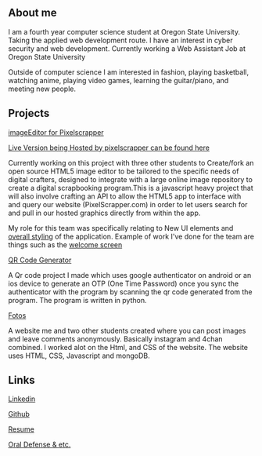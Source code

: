 
## About me
I am a fourth year computer science student at Oregon State University. Taking the applied web development route. I have an interest in cyber security and web development. Currently working a Web Assistant Job at Oregon State University

Outside of computer science I am interested in fashion, playing basketball, watching anime, playing video games, learning the guitar/piano, and meeting new people.

## Projects

[imageEditor for Pixelscrapper](https://github.com/JordanMagnuson/miniPaint) 

[Live Version being Hosted by pixelscrapper can be found here](https://www.digitalscrapbook.com/maker/)

Currently working on this project with three other students to Create/fork an open source HTML5 image editor to be tailored to the specific needs of digital crafters, designed to integrate with a large online image repository to create a digital scrapbooking program.This is a javascript heavy project that will also involve crafting an API to allow the HTML5 app to interface with and query our website (PixelScrapper.com) in order to let users search for and pull in our hosted graphics directly from within the app.

My role for this team was specifically relating to New UI elements and [overall styling](https://github.com/JordanMagnuson/miniPaint/tree/master/src/css) of the application. Example of work I've done for the team are things such as the [welcome screen](https://github.com/JordanMagnuson/miniPaint/blob/master/index.html)

[QR Code Generator](https://github.com/sdnguyen98/Qr-Code-Generator)

A Qr code project I made which uses google authenticator on android or an ios device to generate an OTP (One Time Password) once you sync the authenticator with the program by scanning the qr code generated from the program. The program is written in python.

[Fotos](https://github.com/OSU-CS290-F18/final-project-cool-team)

A website me and two other students created where you can post images and leave comments anonymously. Basically instagram and 4chan combined. I worked alot on the Html, and CSS of the website. The website uses HTML, CSS, Javascript and mongoDB.

## Links
[Linkedin](https://www.linkedin.com/in/steven-nguyen-70b683140/)

[Github](https://github.com/sdnguyen98)

[Resume](https://drive.google.com/file/d/18KXTczA6o4IEEKTPpGuCe8RzKNSwl7i1/view?usp=sharing)

[Oral Defense & etc.](https://drive.google.com/drive/folders/1x27MG-Mf8VXOs-j4t9Rj4N4P2yRnaC_P?usp=sharing)

